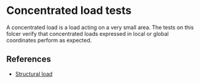 # Concentrated load tests
A concentrated load is a load acting on a very small area. The tests on this folcer verify that concentrated loads expressed in local or global coordinates perform as expected.

## References

- [Structural load](https://en.wikipedia.org/wiki/Structural_load)
